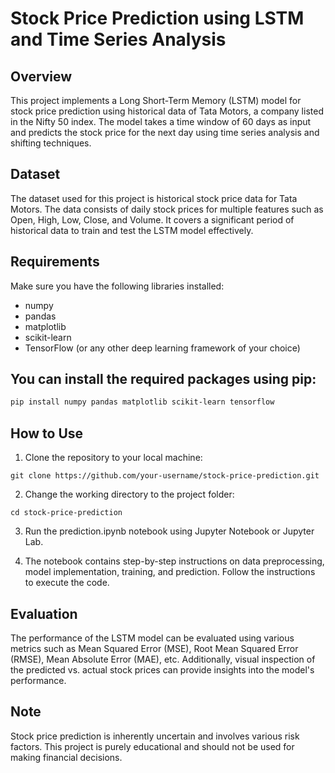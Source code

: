 # Stock Price Prediction using LSTM and Time Series Analysis


## Overview
This project implements a Long Short-Term Memory (LSTM) model for stock price prediction using historical data of Tata Motors, a company listed in the Nifty 50 index. The model takes a time window of 60 days as input and predicts the stock price for the next day using time series analysis and shifting techniques.

## Dataset
The dataset used for this project is historical stock price data for Tata Motors. The data consists of daily stock prices for multiple features such as Open, High, Low, Close, and Volume. It covers a significant period of historical data to train and test the LSTM model effectively.

## Requirements
Make sure you have the following libraries installed:

- numpy
- pandas
- matplotlib
- scikit-learn
- TensorFlow (or any other deep learning framework of your choice)

## You can install the required packages using pip:

```bash
pip install numpy pandas matplotlib scikit-learn tensorflow
```
## How to Use
1. Clone the repository to your local machine:

```
git clone https://github.com/your-username/stock-price-prediction.git
```
2. Change the working directory to the project folder:
```
cd stock-price-prediction
```

3. Run the prediction.ipynb notebook using Jupyter Notebook or Jupyter Lab.

4. The notebook contains step-by-step instructions on data preprocessing, model implementation, training, and prediction. Follow the instructions to execute the code.

## Evaluation
The performance of the LSTM model can be evaluated using various metrics such as Mean Squared Error (MSE), Root Mean Squared Error (RMSE), Mean Absolute Error (MAE), etc. Additionally, visual inspection of the predicted vs. actual stock prices can provide insights into the model's performance.

## Note
Stock price prediction is inherently uncertain and involves various risk factors. This project is purely educational and should not be used for making financial decisions.

